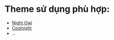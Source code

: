 # Theme sử dụng phù hợp:
- [Night Owl](https://github.com/jsit/night-owl-iterm2-theme/blob/master/themes/Night%20Owl.itermcolors)
- [Coolnight](https://github.com/josean-dev/dev-environment-files/blob/main/coolnight.itermcolors)
- ...

